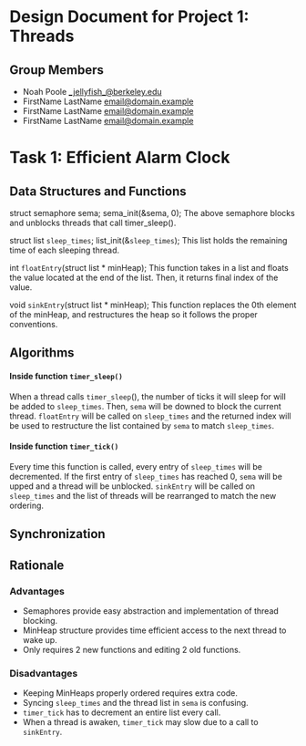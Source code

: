 Design Document for Project 1: Threads
======================================

## Group Members

* Noah Poole <_jellyfish_@berkeley.edu>
* FirstName LastName <email@domain.example>
* FirstName LastName <email@domain.example>
* FirstName LastName <email@domain.example>

# Task 1: Efficient Alarm Clock

## Data Structures and Functions
struct semaphore sema; 
sema_init(&sema, 0); 
The above semaphore blocks and unblocks threads that call timer_sleep().

struct list `sleep_times`; 
list_init(&`sleep_times`); 
This list holds the remaining time of each sleeping thread.

int `floatEntry`(struct list * minHeap); 
This function takes in a list and floats the value located at the end of the list.  Then, it returns final index of the value.

void `sinkEntry`(struct list * minHeap); 
This function replaces the 0th element of the minHeap, and restructures the heap so it follows the proper conventions.

## Algorithms
#### Inside function `timer_sleep()`
When a thread calls `timer_sleep`(), the number of ticks it will sleep for will be added to `sleep_times`.  Then, `sema` will be downed to block the current thread.  `floatEntry` will be called on `sleep_times` and the returned index will be used to restructure the list contained by `sema` to match `sleep_times`.  
#### Inside function `timer_tick()`
Every time this function is called, every entry of `sleep_times` will be decremented.  If the first entry of `sleep_times` has reached 0, `sema` will be upped and a thread will be unblocked.  `sinkEntry` will be called on `sleep_times` and the list of threads will be rearranged to match the new ordering.

## Synchronization

## Rationale
### Advantages
- Semaphores provide easy abstraction and implementation of thread blocking.
- MinHeap structure provides time efficient access to the next thread to wake up.
- Only requires 2 new functions and editing 2 old functions.

### Disadvantages
- Keeping MinHeaps properly ordered requires extra code.
- Syncing `sleep_times` and the thread list in `sema` is confusing.
- `timer_tick` has to decrement an entire list every call.
- When a thread is awaken, `timer_tick` may slow due to a call to `sinkEntry`.
